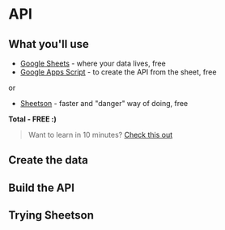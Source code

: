 # API

## What you'll use
  * [Google Sheets](https://www.google.com/sheets/about/) - where your data lives, free
  * [Google Apps Script](https://developers.google.com/apps-script/) - to create the API from the sheet, free
  
or
  * [Sheetson](https://sheetson.com/) - faster and "danger" way of doing, free
  
  **Total - FREE :)**
> Want to learn in 10 minutes? [Check this out](https://www.youtube.com/watch?v=zkIc9fblK5E)
## Create the data
## Build the API
## Trying Sheetson
